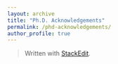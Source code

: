 ```yaml
---
layout: archive
title: "Ph.D. Acknowledgements"
permalink: /phd-acknowledgements/
author_profile: true
---
```



> Written with [StackEdit](https://stackedit.io/).
<!--stackedit_data:
eyJoaXN0b3J5IjpbMjA0NTc2NDY3OV19
-->